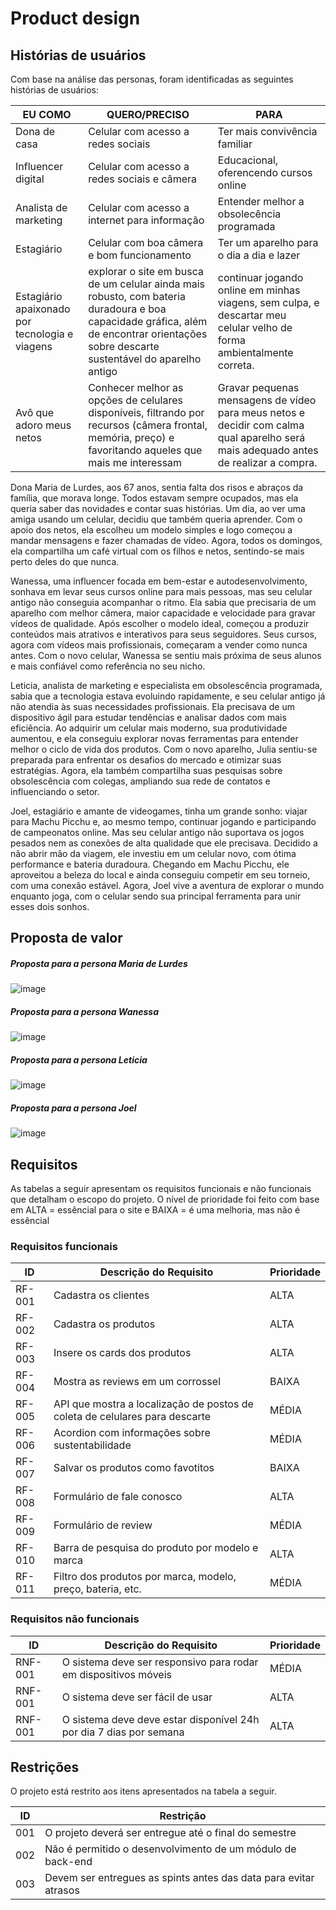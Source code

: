 # Product design


## Histórias de usuários

Com base na análise das personas, foram identificadas as seguintes histórias de usuários:

|EU COMO              | QUERO/PRECISO                                |PARA                                       |
|---------------------|----------------------------------------------|-------------------------------------------|
|Dona de casa         | Celular com acesso a redes sociais           | Ter mais convivência familiar             |
|Influencer digital   | Celular com acesso a redes sociais e câmera  | Educacional, oferencendo cursos online    |
|Analista de marketing| Celular com acesso a internet para informação| Entender melhor a obsolecência programada |
|Estagiário           | Celular com boa câmera e bom funcionamento   | Ter um aparelho para o dia a dia e lazer  |
|Estagiário apaixonado por tecnologia e viagens | explorar o site em busca de um celular ainda mais robusto, com bateria duradoura e boa capacidade gráfica, além de encontrar orientações sobre descarte sustentável do aparelho antigo   | continuar jogando online em minhas viagens, sem culpa, e descartar meu celular velho de forma ambientalmente correta.  |
|Avô que adoro meus netos| Conhecer melhor as opções de celulares disponíveis, filtrando por recursos (câmera frontal, memória, preço) e favoritando aqueles que mais me interessam | Gravar pequenas mensagens de vídeo para meus netos e decidir com calma qual aparelho será mais adequado antes de realizar a compra.|


Dona Maria de Lurdes, aos 67 anos, sentia falta dos risos e abraços da família, que morava longe. Todos estavam sempre ocupados, mas ela queria saber das novidades e contar suas histórias. Um dia, ao ver uma amiga usando um celular, decidiu que também queria aprender. Com o apoio dos netos, ela escolheu um modelo simples e logo começou a mandar mensagens e fazer chamadas de vídeo. Agora, todos os domingos, ela compartilha um café virtual com os filhos e netos, sentindo-se mais perto deles do que nunca.

Wanessa, uma influencer focada em bem-estar e autodesenvolvimento, sonhava em levar seus cursos online para mais pessoas, mas seu celular antigo não conseguia acompanhar o ritmo. Ela sabia que precisaria de um aparelho com melhor câmera, maior capacidade e velocidade para gravar vídeos de qualidade. Após escolher o modelo ideal, começou a produzir conteúdos mais atrativos e interativos para seus seguidores. Seus cursos, agora com vídeos mais profissionais, começaram a vender como nunca antes. Com o novo celular, Wanessa se sentiu mais próxima de seus alunos e mais confiável como referência no seu nicho.

Leticia, analista de marketing e especialista em obsolescência programada, sabia que a tecnologia estava evoluindo rapidamente, e seu celular antigo já não atendia às suas necessidades profissionais. Ela precisava de um dispositivo ágil para estudar tendências e analisar dados com mais eficiência. Ao adquirir um celular mais moderno, sua produtividade aumentou, e ela conseguiu explorar novas ferramentas para entender melhor o ciclo de vida dos produtos. Com o novo aparelho, Julia sentiu-se preparada para enfrentar os desafios do mercado e otimizar suas estratégias. Agora, ela também compartilha suas pesquisas sobre obsolescência com colegas, ampliando sua rede de contatos e influenciando o setor.

Joel, estagiário e amante de videogames, tinha um grande sonho: viajar para Machu Picchu e, ao mesmo tempo, continuar jogando e participando de campeonatos online. Mas seu celular antigo não suportava os jogos pesados nem as conexões de alta qualidade que ele precisava. Decidido a não abrir mão da viagem, ele investiu em um celular novo, com ótima performance e bateria duradoura. Chegando em Machu Picchu, ele aproveitou a beleza do local e ainda conseguiu competir em seu torneio, com uma conexão estável. Agora, Joel vive a aventura de explorar o mundo enquanto joga, com o celular sendo sua principal ferramenta para unir esses dois sonhos.



## Proposta de valor



##### Proposta para a persona Maria de Lurdes

![image](https://github.com/user-attachments/assets/2a2a03c7-afa3-47f4-9cf9-ab31e6251980)

##### Proposta para a persona Wanessa

![image](https://github.com/user-attachments/assets/8d737051-7e9f-44e1-9d30-0b3039ed34da)

##### Proposta para a persona Leticia

![image](https://github.com/user-attachments/assets/13c921a6-cc04-4fd9-a71f-7167c455146c)

##### Proposta para a persona Joel

![image](https://github.com/user-attachments/assets/19e50dae-4f2b-43a2-99ae-212a314a91c7)

## Requisitos

As tabelas a seguir apresentam os requisitos funcionais e não funcionais que detalham o escopo do projeto.
O nível de prioridade foi feito com base em ALTA = essêncial para o site e BAIXA = é uma melhoria, mas não é essêncial 

### Requisitos funcionais

| ID     | Descrição do Requisito                                   | Prioridade |
| ------ | ---------------------------------------------------------- | ---------- |
| RF-001 | Cadastra os clientes | ALTA       |
| RF-002 | Cadastra os produtos | ALTA     |
| RF-003 | Insere os cards dos produtos | ALTA       |
| RF-004 | Mostra as reviews em um corrossel  | BAIXA       |
| RF-005 | API que mostra a localização de postos de coleta de celulares para descarte | MÉDIA       |
| RF-006 | Acordion com informações sobre sustentabilidade | MÉDIA       |
| RF-007 | Salvar os produtos como favotitos | BAIXA       |
| RF-008 | Formulário de fale conosco | ALTA       |
| RF-009 | Formulário de review | MÉDIA       |
| RF-010 | Barra de pesquisa do produto por modelo e marca | ALTA       |
| RF-011 | Filtro dos produtos por marca, modelo, preço, bateria, etc. | MÉDIA       |

### Requisitos não funcionais

| ID      | Descrição do Requisito                                                              | Prioridade |
| ------- | ------------------------------------------------------------------------------------- | ---------- |
| RNF-001 | O sistema deve ser responsivo para rodar em dispositivos móveis | MÉDIA     |
| RNF-001 | O sistema deve ser fácil de usar | ALTA     |
| RNF-001 | O sistema deve deve estar disponível 24h por dia 7 dias por semana | ALTA     |

## Restrições


O projeto está restrito aos itens apresentados na tabela a seguir.

|ID| Restrição                                             |
|--|-------------------------------------------------------|
|001| O projeto deverá ser entregue até o final do semestre  |
|002| Não é permitido o desenvolvimento de um módulo de back-end    |
|003| Devem ser entregues as spints antes das data para evitar atrasos    |
